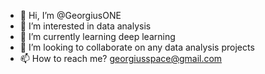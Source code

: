 - 👋 Hi, I’m @GeorgiusONE
- 👀 I’m interested in data analysis 
- 🌱 I’m currently learning deep learning
- 💞️ I’m looking to collaborate on any data analysis projects
- 📫 How to reach me? georgiusspace@gmail.com

<!---
GeorgiusONE/GeorgiusONE is a ✨ special ✨ repository because its `README.md` (this file) appears on your GitHub profile.
You can click the Preview link to take a look at your changes.
--->
